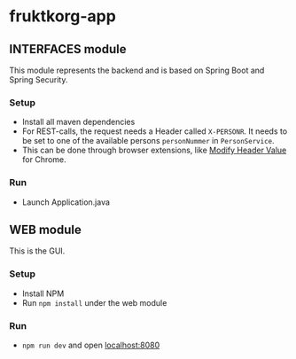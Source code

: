 # fruktkorg-app


## INTERFACES module
This module represents the backend and is based on Spring Boot and Spring Security.

### Setup

* Install all maven dependencies
* For REST-calls, the request needs a Header called `X-PERSONR`. It needs to be set to one of the available persons `personNummer` in `PersonService`.
* This can be done through browser extensions, like [Modify Header Value](https://chrome.google.com/webstore/detail/modify-header-value-http/cbdibdfhahmknbkkojljfncpnhmacdek ) for Chrome.

### Run
* Launch Application.java

## WEB module
This is the GUI.

### Setup

* Install NPM 
* Run `npm install` under the web module

### Run
* `npm run dev` and open [localhost:8080](http://localhost:8080)


